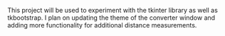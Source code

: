 This project will be used to experiment with the tkinter library
as well as tkbootstrap. I plan on updating the theme of the converter
window and adding more functionality for additional distance measurements.